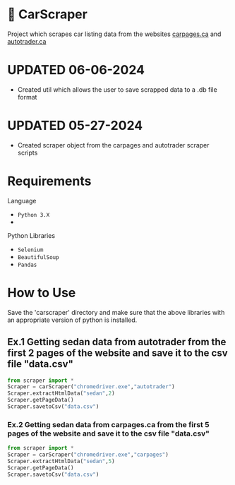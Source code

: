 # 🚗 CarScraper
 Project which scrapes car listing data from the websites [carpages.ca](https://carpages.ca/) and
 [autotrader.ca](https://www.autotrader.ca/)

# UPDATED 06-06-2024
* Created util which allows the user to save scrapped data to a .db file format
 
# UPDATED 05-27-2024
* Created scraper object from the carpages and autotrader scraper scripts

# Requirements
Language

* `Python 3.X`
* 
Python Libraries
* `Selenium`
* `BeautifulSoup`
* `Pandas`

# How to Use

Save the 'carscraper' directory and make sure that the above libraries with an appropriate version of python is installed.

## Ex.1 Getting sedan data from autotrader from the first 2 pages of the website and save it to the csv file "data.csv"
```python
from scraper import *
Scraper = carScraper("chromedriver.exe","autotrader")
Scraper.extractHtmlData("sedan",2)
Scraper.getPageData()
Scraper.savetoCsv("data.csv")
```

### Ex.2 Getting sedan data from carpages.ca from the first 5 pages of the website and save it to the csv file "data.csv"
```python
from scraper import *
Scraper = carScraper("chromedriver.exe","carpages")
Scraper.extractHtmlData("sedan",5)
Scraper.getPageData()
Scraper.savetoCsv("data.csv")
```
